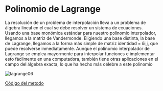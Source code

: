 # Polinomio de Lagrange

La resolución de un problema de interpolación lleva a un problema de álgebra lineal en el cual se debe resolver un sistema de ecuaciones. Usando una base monómica estándar para nuestro polinomio interpolador, llegamos a la matriz de Vandermonde. Eligiendo una base distinta, la base de Lagrange, llegamos a la forma más simple de matriz identidad = δi,j, que puede resolverse inmediatamente. Aunque el polinomio interpolador de Lagrange se emplea mayormente para interpolar funciones e implementar esto fácilmente en una computadora, también tiene otras aplicaciones en el campo del álgebra exacta, lo que ha hecho más célebre a este polinomio

![lagrange06](https://user-images.githubusercontent.com/42184192/48984042-347e2400-f0bc-11e8-830f-8bef8d1f27d0.png)

[Código del metodo](https://github.com/Azazyro/Metodos-Numericos-/blob/master/Metodo%20de%20Lagrange/Codigo%20de%20Metodo%20de%20Lagrange.py)
